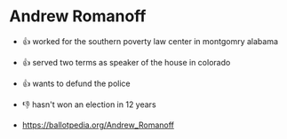 # Andrew Romanoff

- 👍 worked for the southern poverty law center in montgomry alabama

- 👍 served two terms as speaker of the house in colorado

- 👍 wants to defund the police

- 👎 hasn't won an election in 12 years

- https://ballotpedia.org/Andrew_Romanoff

